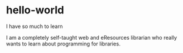 # hello-world
I have so much to learn

I am a completely self-taught web and eResources librarian who really wants to learn about programming for libraries.

